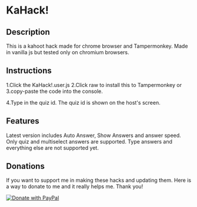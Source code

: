 
# KaHack!

## Description
This is a kahoot hack made for chrome browser and Tampermonkey. Made in vanilla js but tested only on chromium browsers.

## Instructions
1.Click the KaHack!.user.js
2.Click raw to install this to Tampermonkey or 3.copy-paste the code into the console. 

4.Type in the quiz id. The quiz id is shown on the host's screen.

## Features
Latest version includes Auto Answer, Show Answers and answer speed. Only quiz and multiselect answers are supported. Type answers and everything else are not supported yet.

## Donations
If you want to support me in making these hacks and updating them. Here is a way to donate to me and it really helps me. Thank you!

[![Donate with PayPal](https://raw.githubusercontent.com/jokeri2222/Kahoot-Hack/master/paypal-donate-button.png)]([https://www.paypal.com/cgi-bin/webscr?cmd=_s-xclick&hosted_button_id=QT54MSJR6QU7Y](https://www.paypal.com/donate/?hosted_button_id=GCSTRCWKJ6RTS)https://www.paypal.com/donate/?hosted_button_id=GCSTRCWKJ6RTS)
